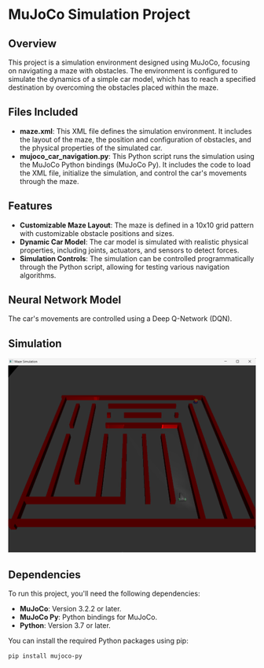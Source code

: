 # MuJoCo Simulation Project

## Overview

This project is a simulation environment designed using MuJoCo, focusing on navigating a maze with obstacles. The environment is configured to simulate the dynamics of a simple car model, which has to reach a specified destination by overcoming the obstacles placed within the maze.

## Files Included

- **maze.xml**: This XML file defines the simulation environment. It includes the layout of the maze, the position and configuration of obstacles, and the physical properties of the simulated car.
- **mujoco_car_navigation.py**: This Python script runs the simulation using the MuJoCo Python bindings (MuJoCo Py). It includes the code to load the XML file, initialize the simulation, and control the car's movements through the maze.

## Features

- **Customizable Maze Layout**: The maze is defined in a 10x10 grid pattern with customizable obstacle positions and sizes.
- **Dynamic Car Model**: The car model is simulated with realistic physical properties, including joints, actuators, and sensors to detect forces.
- **Simulation Controls**: The simulation can be controlled programmatically through the Python script, allowing for testing various navigation algorithms.

## Neural Network Model

The car's movements are controlled using a Deep Q-Network (DQN).

## Simulation
![Car Navigation](data/Maze_Simulation.png)


## Dependencies

To run this project, you'll need the following dependencies:

- **MuJoCo**: Version 3.2.2 or later.
- **MuJoCo Py**: Python bindings for MuJoCo.
- **Python**: Version 3.7 or later.

You can install the required Python packages using pip:

```bash
pip install mujoco-py
